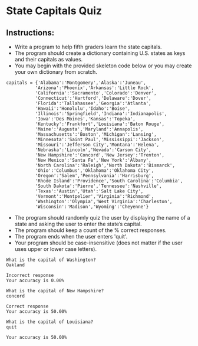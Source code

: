 # State Capitals Quiz

## Instructions: 
- Write a program to help fifth graders learn the state capitals.  
- The program should create a dictionary containing U.S. states as keys and their capitals as values.  
- You may begin with the provided skeleton code below or you may create your own dictionary from scratch.  
```
capitals = {'Alabama':'Montgomery','Alaska':'Juneau',
           'Arizona':'Phoenix','Arkansas':'Little Rock',
           'California':'Sacramento','Colorado':'Denver',
           'Connecticut':'Hartford','Delaware':'Dover',
           'Florida':'Tallahassee','Georgia':'Atlanta',
           'Hawaii':'Honolulu','Idaho':'Boise',
           'Illinois':'Springfield','Indiana':'Indianapolis',
           'Iowa':'Des Moines','Kansas':'Topeka',
           'Kentucky':'Frankfort','Louisiana':'Baton Rouge',
           'Maine':'Augusta','Maryland':'Annapolis',
           'Massachusetts':'Boston','Michigan':'Lansing',
           'Minnesota':'Saint Paul','Mississippi':'Jackson',
           'Missouri':'Jefferson City','Montana':'Helena',
           'Nebraska':'Lincoln','Nevada':'Carson City',
           'New Hampshire':'Concord','New Jersey':'Trenton',
           'New Mexico':'Santa Fe','New York':'Albany',
           'North Carolina':'Raleigh','North Dakota':'Bismarck',
           'Ohio':'Columbus','Oklahoma':'Oklahoma City',
           'Oregon':'Salem','Pennsylvania':'Harrisburg',
           'Rhode Island':'Providence','South Carolina':'Columbia',
           'South Dakota':'Pierre','Tennessee':'Nashville',
           'Texas':'Austin','Utah':'Salt Lake City',
           'Vermont':'Montpelier','Virginia':'Richmond',
           'Washington':'Olympia','West Virginia':'Charleston',
           'Wisconsin':'Madison','Wyoming':'Cheyenne'}
```
- The program should randomly quiz the user by displaying the name of a state and asking the user to enter the state’s capital.  
- The program should keep a count of the % correct responses.  
- The program ends when the user enters 'quit'.  
- Your program should be case-insensitive (does not matter if the user uses upper or lower case letters).


```
What is the capital of Washington? 
Oakland

Incorrect response
Your accuracy is 0.00%

What is the capital of New Hampshire? 
concord

Correct response
Your accuracy is 50.00%

What is the capital of Louisiana? 
quit

Your accuracy is 50.00%
```


